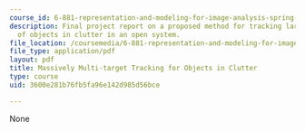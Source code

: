 ```yaml
---
course_id: 6-881-representation-and-modeling-for-image-analysis-spring-2005
description: Final project report on a proposed method for tracking large numbers
  of objects in clutter in an open system.
file_location: /coursemedia/6-881-representation-and-modeling-for-image-analysis-spring-2005/3600e281b76fb5fa96e142d985d56bce_6881_hirsh.pdf
file_type: application/pdf
layout: pdf
title: Massively Multi-target Tracking for Objects in Clutter
type: course
uid: 3600e281b76fb5fa96e142d985d56bce

---
```

None